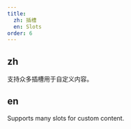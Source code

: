 ```yaml
---
title:
  zh: 插槽
  en: Slots
order: 6
---
```


## zh

支持众多插槽用于自定义内容。

## en

Supports many slots for custom content.
